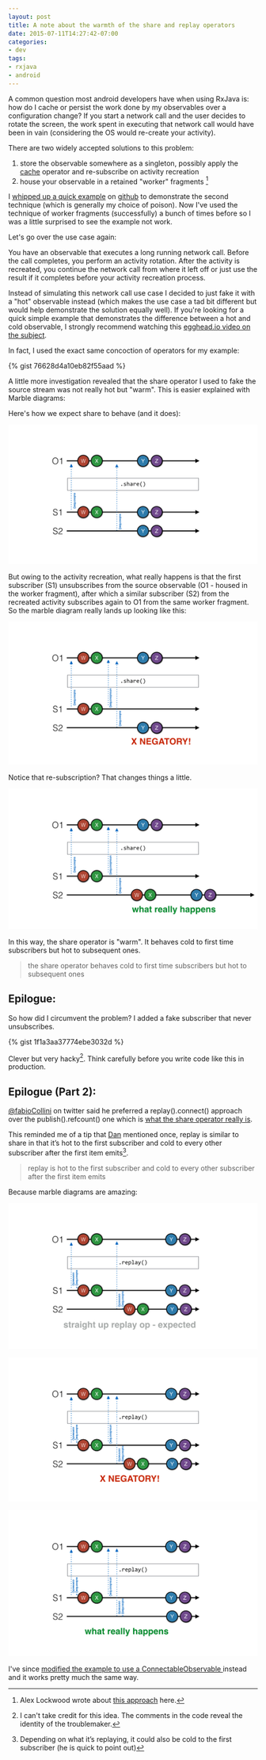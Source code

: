 ```yaml
---
layout: post
title: A note about the warmth of the share and replay operators
date: 2015-07-11T14:27:42-07:00
categories:
- dev
tags:
- rxjava
- android
---
```


A common question most android developers have when using RxJava is: how do I cache or persist the work done by my observables over a configuration change? If you start a network call and the user decides to rotate the screen, the work spent in executing that network call would have been in vain (considering the OS would re-create your activity).

There are two widely accepted solutions to this problem:

1. store the observable somewhere as a singleton, possibly apply the [cache](https://github.com/ReactiveX/RxJava/wiki/Observable-Utility-Operators) operator and re-subscribe on activity recreation
2. house your observable in a retained "worker" fragments [^1]

I [whipped up a quick example](https://github.com/kaushikgopal/RxJava-Android-Samples#rotation-persist) on [github](https://github.com/kaushikgopal/RxJava-Android-Samples) to demonstrate the second technique (which is generally my choice of poison). Now I've used the technique of worker fragments (successfully) a bunch of times before so I was a little surprised to see the example not work.

Let's go over the use case again:

You have an observable that executes a long running network call. Before the call completes, you perform an activity rotation. After the activity is recreated, you continue the network call from where it left off or just use the result if it completes before your activity recreation process.

Instead of simulating this network call use case I decided to just fake it with a "hot" observable instead (which makes the use case a tad bit different but would help demonstrate the solution equally well). If you're looking for a quick simple example that demonstrates the difference between a hot and cold observable, I strongly recommend watching this [egghead.io video on the subject](https://egghead.io/lessons/rxjs-demystifying-cold-and-hot-observables-in-rxjs).

In fact, I used the exact same concoction of operators for my example:

{% gist 76628d4a10eb82f55aad %}

A little more investigation revealed that the share operator I used to fake the source stream was not really hot but "warm". This is easier explained with Marble diagrams:

Here's how we expect share to behave (and it does):

![share marble diag 1](/images/marble_diag_share_1.jpg "Marble Diagram share 1")

But owing to the activity recreation, what really happens is that the first subscriber (S1) unsubscribes from the source observable (O1 - housed in the worker fragment), after which a similar subscriber (S2) from the recreated activity subscribes again to O1 from the same worker fragment. So the marble diagram really lands up looking like this:

![share marble diag 2](/images/marble_diag_share_2.jpg "Marble Diagram share 2")

Notice that re-subscription? That changes things a little.

![share marble diag 3](/images/marble_diag_share_3.jpg "Marble Diagram share 3")

In this way, the share operator is "warm". It behaves cold to first time subscribers but hot to subsequent ones.

> the share operator behaves cold to first time subscribers but hot to subsequent ones

## Epilogue:

So how did I circumvent the problem? I added a fake subscriber that never unsubscribes.

{% gist 1f1a3aa37774ebe3032d %}

Clever but very hacky[^2]. Think carefully before you write code like this in production.

## Epilogue (Part 2):

[@fabioCollini](https://twitter.com/fabioCollini/status/620664072770592768) on twitter said he preferred a replay().connect() approach over the publish().refcount() one which is [what the share operator really is](nerds.weddingpartyapp.com/tech/2015/01/21/rxjava-share-publish-refcount-and-all-that-jazz/).

This reminded me of a tip that [Dan](https://twitter.com/danlew42) mentioned once, replay is similar to share in that it’s hot to the first subscriber and cold to every other subscriber after the first item emits[^3].

> replay is hot to the first subscriber and cold to every other subscriber after the first item emits

Because marble diagrams are amazing:


![replay marble diag 1](/images/marble_diagram_replay.001.jpg "Marble Diagram replay 1")

![replay marble diag 1](/images/marble_diagram_replay.002.jpg "Marble Diagram replay 2")

![replay marble diag 1](/images/marble_diagram_replay.003.jpg "Marble Diagram replay 3")


I've since [modified the example to use a ConnectableObservable ](https://github.com/kaushikgopal/RxJava-Android-Samples/commit/1812c18064a1a508b3d704be21137b1e3ab868f0?diff=split) instead and it works pretty much the same way.


[^1]: Alex Lockwood wrote about [this approach](http://www.androiddesignpatterns.com/2013/04/retaining-objects-across-config-changes.html) here.
[^2]: I can't take credit for this idea. The comments in the code reveal the identity of the troublemaker.
[^3]: Depending on what it’s replaying, it could also be cold to the first subscriber (he is quick to point out)
